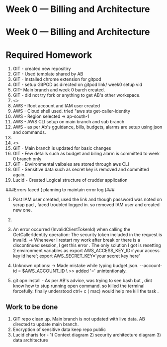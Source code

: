 # Week 0 — Billing and Architecture

# Week 0 — Billing and Architecture

# Required Homework
1)  GIT - created new repositiry 
2)  GIT - Used template shared by AB
3)  GIT - Installed chrome extension for gitpod
4)  GIT - setup GitPOD as directed on gitpod link/ week0 setup vid
5)  GIT-  Main branch and week 0 barch created. 
6)  GIT - did not try fork or anything to get AB's other workspace.
7)  <>
8)  AWS - Root account and IAM user created
9)  AWS - Cloud shell used. tried "aws sts get-caller-identity 
10) AWS - Region selected -> ap-south-1
11) AWS - AWS CLI setup on main branch and sub branch
12) AWS - as per Ab's gguidance, bills, budgets, alarms are setup using json and commands. 
13)  <addtional space>
14)  <>
15)  GIT - Main branch is updated for basic changes
16)  GIT - Few details such as budget and biling alarm is committed to week 0 branch only
17)  GIT - Environmental vaibales are stored through aws CLI
18)  GIT - Sensitive data such as secret key is removed and committed again.
19)  Lucid - Created Logical structure of crudder application


###Errors faced ( planning to maintain error log )###
1) Post IAM user created, used the link and though password was noted on scrap pad , faced troubled logged in. so removed IAM user and created new one.
2)
3) An error occurred (InvalidClientTokenId) when calling the GetCallerIdentity operation: The security token included in the request is invalid. -> Whenever I restart my work after break or there is a discontinued session, I get this error . The only solution I got is resetting 2 environment variables as  export AWS_ACCESS_KEY_ID='your access key id here';
    export AWS_SECRET_KEY='your secret key here'

4) Unknown options: <Account id> -> Made mistake while typing budget.json. --account-id = $AWS_ACCOUNT_ID \ >> added '=' unintentionaly. 
5) git opn install - As per AB's advice, was trying to see bash but , dint know how to stup running open command. so killed the terminal forcefully. finally understood ctrl+ c ( mac) would help me kill the task .
  
  
##  Work to be done ##
1) GIT repo clean up. Main branch is not updated with live data. AB directed to update main branch.
2) Encryption of sensitive data keep repo public
3) Lucid charts for - 1) Context diagram 2) security  architecture diagram 3) data architecture
